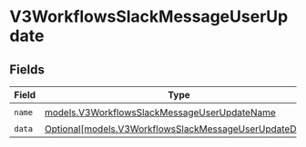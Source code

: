 # V3WorkflowsSlackMessageUserUpdate


## Fields

| Field                                                                                                        | Type                                                                                                         | Required                                                                                                     | Description                                                                                                  |
| ------------------------------------------------------------------------------------------------------------ | ------------------------------------------------------------------------------------------------------------ | ------------------------------------------------------------------------------------------------------------ | ------------------------------------------------------------------------------------------------------------ |
| `name`                                                                                                       | [models.V3WorkflowsSlackMessageUserUpdateName](../models/v3workflowsslackmessageuserupdatename.md)           | :heavy_check_mark:                                                                                           | N/A                                                                                                          |
| `data`                                                                                                       | [Optional[models.V3WorkflowsSlackMessageUserUpdateData]](../models/v3workflowsslackmessageuserupdatedata.md) | :heavy_minus_sign:                                                                                           | N/A                                                                                                          |